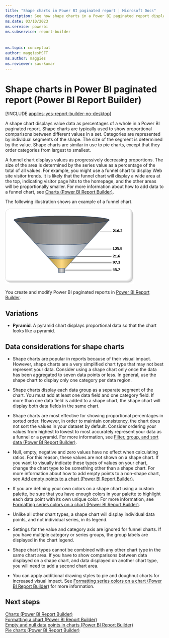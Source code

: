 ```yaml
---
title: "Shape charts in Power BI paginated report | Microsoft Docs"
description: See how shape charts in a Power BI paginated report display value data as percentages of their whole in Power BI Report Builder. Shape charts are often used to show proportional comparisons between values in a set. 
ms.date: 03/10/2023
ms.service: powerbi
ms.subservice: report-builder


ms.topic: conceptual
author: maggiesMSFT
ms.author: maggies
ms.reviewer: saurkumar
---
```

# Shape charts in Power BI paginated report (Power BI Report Builder)

[!INCLUDE [applies-yes-report-builder-no-desktop](../../../includes/applies-yes-report-builder-no-desktop.md)]

  A shape chart displays value data as percentages of a whole in a Power BI paginated report. Shape charts are typically used to show proportional comparisons between different values in a set. Categories are represented by individual segments of the shape. The size of the segment is determined by the value. Shape charts are similar in use to pie charts, except that they order categories from largest to smallest.  
  
 A funnel chart displays values as progressively decreasing proportions. The size of the area is determined by the series value as a percentage of the total of all values. For example, you might use a funnel chart to display Web site visitor trends. It is likely that the funnel chart will display a wide area at the top, indicating visitor page hits to the homepage, and the other areas will be proportionally smaller. For more information about how to add data to a funnel chart, see [Charts (Power BI Report Builder)](charts-report-builder.md).  
  
 The following illustration shows an example of a funnel chart.  
  
 ![Screenshot of a Funnel chart.](media/paginated-reports-visualizations/funnel-chart.gif "Funnel chart")  
  
You create and modify Power BI paginated reports in [Power BI Report Builder](../../report-builder-power-bi.md).
  
## Variations  
  
- **Pyramid**. A pyramid chart displays proportional data so that the chart looks like a pyramid.  
  
## Data considerations for shape charts  
  
- Shape charts are popular in reports because of their visual impact. However, shape charts are a very simplified chart type that may not best represent your data. Consider using a shape chart only once the data has been aggregated to seven data points or less. In general, use the shape chart to display only one category per data region.  
  
- Shape charts display each data group as a separate segment of the chart. You must add at least one data field and one category field. If more than one data field is added to a shape chart, the shape chart will display both data fields in the same chart.  
  
- Shape charts are most effective for showing proportional percentages in sorted order. However, in order to maintain consistency, the chart does not sort the values in your dataset by default. Consider ordering your values from highest to lowest to most accurately represent your data as a funnel or a pyramid. For more information, see [Filter, group, and sort data &#40;Power BI Report Builder&#41;](/report-design/filter-group-sort-data-report-builder.md).  
  
- Null, empty, negative and zero values have no effect when calculating ratios. For this reason, these values are not shown on a shape chart. If you want to visually indicate these types of values on your chart, change the chart type to be something other than a shape chart. For more information about how to add empty points to a non-shape chart, see [Add empty points to a chart &#40;Power BI Report Builder&#41;](../add-empty-points-chart-report-builder.md).  
  
- If you are defining your own colors on a shape chart using a custom palette, be sure that you have enough colors in your palette to highlight each data point with its own unique color. For more information, see [Formatting series colors on a chart &#40;Power BI Report Builder&#41;](/sql/reporting-services/report-design/formatting-series-colors-on-a-chart-report-builder-and-ssrs).  
  
- Unlike all other chart types, a shape chart will display individual data points, and not individual series, in its legend.  
  
- Settings for the value and category axis are ignored for funnel charts. If you have multiple category or series groups, the group labels are displayed in the chart legend.  
  
- Shape chart types cannot be combined with any other chart type in the same chart area. If you have to show comparisons between data displayed on a shape chart, and data displayed on another chart type, you will need to add a second chart area.  
  
- You can apply additional drawing styles to pie and doughnut charts for increased visual impact. See [Formatting series colors on a chart &#40;Power BI Report Builder&#41;](/sql/reporting-services/report-design/formatting-series-colors-on-a-chart-report-builder-and-ssrs) for more information.  
  
## Next steps

 [Charts (Power BI Report Builder)](charts-report-builder.md)   
 [Formatting a chart &#40;Power BI Report Builder&#41;](formatting-chart-report-builder.md)   
 [Empty and null data points in charts &#40;Power BI Report Builder&#41;](/sql/reporting-services/report-design/empty-and-null-data-points-in-charts-report-builder-and-ssrs)   
 [Pie charts &#40;Power BI Report Builder&#41;](/sql/reporting-services/report-design/pie-charts-report-builder-and-ssrs)  
  
  
